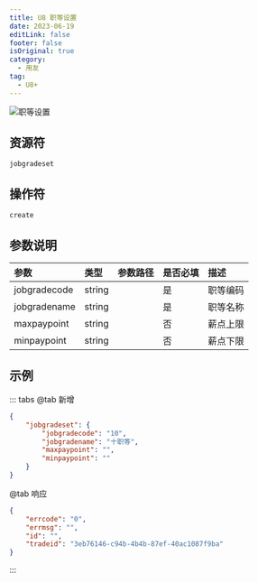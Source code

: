```yaml
---
title: U8 职等设置
date: 2023-06-19
editLink: false
footer: false
isOriginal: true
category:
  - 用友
tag:
  - U8+
---
```


![职等设置](https://image.ilyl.life:8443/yonyou/u8/as/jobgradeset.gif)

## 资源符

`jobgradeset`
  
## 操作符

`create`

## 参数说明

|参数|类型|参数路径|是否必填|描述|
|:-|:-|:-|:-|:-|
|jobgradecode|string||是|职等编码|
|jobgradename|string||是|职等名称|
|maxpaypoint|string||否|薪点上限|
|minpaypoint|string||否|薪点下限|

## 示例

::: tabs
@tab 新增

```json
{
    "jobgradeset": {
        "jobgradecode": "10",
        "jobgradename": "十职等",
        "maxpaypoint": "",
        "minpaypoint": ""
    }
}
```

@tab 响应

```json
{
    "errcode": "0",
    "errmsg": "",
    "id": "",
    "tradeid": "3eb76146-c94b-4b4b-87ef-40ac1087f9ba"
}
```

:::
